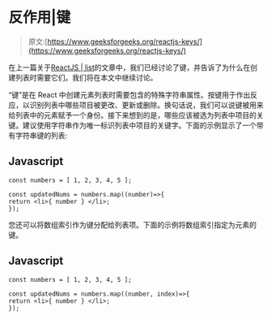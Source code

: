 # 反作用|键

> 原文:[https://www.geeksforgeeks.org/reactjs-keys/](https://www.geeksforgeeks.org/reactjs-keys/)

在上一篇关于[ReactJS | list](https://www.geeksforgeeks.org/reactjs-lists/)的文章中，我们已经讨论了键，并告诉了为什么在创建列表时需要它们。我们将在本文中继续讨论。

“键”是在 React 中创建元素列表时需要包含的特殊字符串属性。按键用于作出反应，以识别列表中哪些项目被更改、更新或删除。换句话说，我们可以说键被用来给列表中的元素赋予一个身份。接下来想到的是，哪些应该被选为列表中项目的关键。建议使用字符串作为唯一标识列表中项目的关键字。下面的示例显示了一个带有字符串键的列表:

## Javascript

```
const numbers = [ 1, 2, 3, 4, 5 ];

const updatedNums = numbers.map((number)=>{
return <li>{ number } </li>;
});
```

您还可以将数组索引作为键分配给列表项。下面的示例将数组索引指定为元素的键。

## Javascript

```
const numbers = [ 1, 2, 3, 4, 5 ];

const updatedNums = numbers.map((number, index)=>{
return <li>{ number } </li>;
});
```